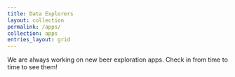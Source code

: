 ```yaml
---
title: Data Explorers
layout: collection
permalink: /apps/
collection: apps
entries_layout: grid
---
```


We are always working on new beer exploration apps. Check in from time to time to see them!
